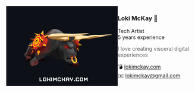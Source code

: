 <a href="https://lokimckay.com">
  <img align="left" width="300" height="217" src="./bull-walk.gif">
</a>

### Loki McKay 🐉

Tech Artist  
5 years experience

> I love creating visceral digital experiences

💣 [lokimckay.com](https://lokimckay.com)  
✉️ [lokimckay@gmail.com](mailto:lokimckay@gmail.com)
